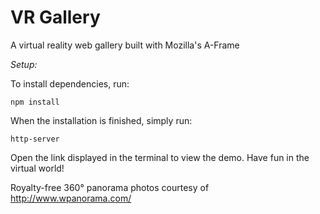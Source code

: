 # VR Gallery
A virtual reality web gallery built with Mozilla's A-Frame

*Setup:*

To install dependencies, run:
```
npm install
```
When the installation is finished, simply run:
```
http-server
```
Open the link displayed in the terminal to view the demo. Have fun in the virtual world!

Royalty-free 360° panorama photos courtesy of http://www.wpanorama.com/